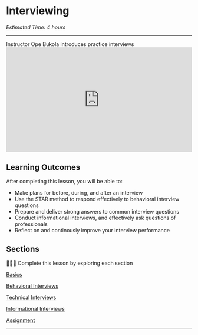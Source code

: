 
# Interviewing
*Estimated Time: 4 hours*

---

<aside>
  Instructor Ope Bukola introduces practice interviews
</aside>

<div style="position: relative; padding-bottom: 56.25%; height: 0;">
  <iframe width="560" height="315" src="https://www.youtube.com/embed/tOxijzGHF6Q" title="YouTube video player" frameborder="0" allow="accelerometer; autoplay; clipboard-write; encrypted-media; gyroscope; picture-in-picture; web-share" allowfullscreen style="position: absolute; top: 0; left: 0; width: 100%; height: 100%;"
></iframe>
</div>

## **Learning Outcomes**

After completing this lesson, you will be able to:

- Make plans for before, during, and after an interview
- Use the STAR method to respond effectively to behavioral interview questions
- Prepare and deliver strong answers to common interview questions
- Conduct informational interviews, and effectively ask questions of professionals
- Reflect on and continously improve your interview performance


## Sections

<aside>

👩🏿‍🏫 Complete this lesson by exploring each section

</aside>

[Basics](/lessons/interviews/interviewing-basics.md)

[Behavioral Interviews](/lessons/interviews/behavioral-interviews.md)

[Technical Interviews](/lessons/interviews/technical-interviews.md)

[Informational Interviews](/lessons/interviews/informational-interviews.md)

[Assignment](/lessons/interviews/assignment.md)


---
